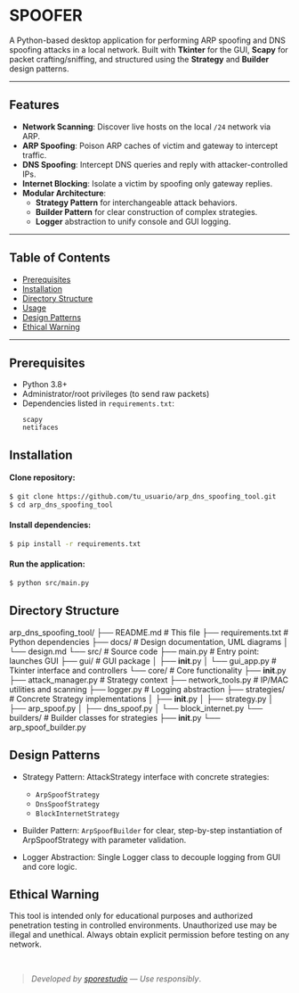 # SPOOFER

A Python-based desktop application for performing ARP spoofing and DNS spoofing attacks in a local network. Built with **Tkinter** for the GUI, **Scapy** for packet crafting/sniffing, and structured using the **Strategy** and **Builder** design patterns.

---

## Features

- **Network Scanning**: Discover live hosts on the local `/24` network via ARP.  
- **ARP Spoofing**: Poison ARP caches of victim and gateway to intercept traffic.  
- **DNS Spoofing**: Intercept DNS queries and reply with attacker-controlled IPs.  
- **Internet Blocking**: Isolate a victim by spoofing only gateway replies.  
- **Modular Architecture**:  
  - **Strategy Pattern** for interchangeable attack behaviors.  
  - **Builder Pattern** for clear construction of complex strategies.  
  - **Logger** abstraction to unify console and GUI logging.  

---

## Table of Contents

- [Prerequisites](#prerequisites)  
- [Installation](#installation)  
- [Directory Structure](#directory-structure)  
- [Usage](#usage)  
- [Design Patterns](#design-patterns)  
- [Ethical Warning](#ethical-warning)  

---

## Prerequisites

- Python 3.8+  
- Administrator/root privileges (to send raw packets)  
- Dependencies listed in `requirements.txt`:
  ```text
  scapy
  netifaces
  ```

## Installation

#### Clone repository:

```bash
$ git clone https://github.com/tu_usuario/arp_dns_spoofing_tool.git
$ cd arp_dns_spoofing_tool
```

#### Install dependencies:

```bash
$ pip install -r requirements.txt
```

#### Run the application:

```bash
$ python src/main.py
```

## Directory Structure

arp_dns_spoofing_tool/
├── README.md             # This file
├── requirements.txt      # Python dependencies
├── docs/                 # Design documentation, UML diagrams
│   └── design.md
└── src/                  # Source code
    ├── main.py           # Entry point: launches GUI
    ├── gui/              # GUI package
    │   ├── __init__.py
    │   └── gui_app.py    # Tkinter interface and controllers
    └── core/             # Core functionality
        ├── __init__.py
        ├── attack_manager.py  # Strategy context
        ├── network_tools.py   # IP/MAC utilities and scanning
        ├── logger.py          # Logging abstraction
        ├── strategies/        # Concrete Strategy implementations
        │   ├── __init__.py
        │   ├── strategy.py
        │   ├── arp_spoof.py
        │   ├── dns_spoof.py
        │   └── block_internet.py
        └── builders/          # Builder classes for strategies
            ├── __init__.py
            └── arp_spoof_builder.py



## Design Patterns

- Strategy Pattern: AttackStrategy interface with concrete strategies:

    - `ArpSpoofStrategy`
    - `DnsSpoofStrategy`
    - `BlockInternetStrategy`

- Builder Pattern: `ArpSpoofBuilder` for clear, step-by-step instantiation of ArpSpoofStrategy with parameter validation.

- Logger Abstraction: Single Logger class to decouple logging from GUI and core logic.

## Ethical Warning

This tool is intended only for educational purposes and authorized penetration testing in controlled environments. Unauthorized use may be illegal and unethical. Always obtain explicit permission before testing on any network.

<br>

> *Developed by [sporestudio](https://github.com/sporestudio) — Use responsibly*.

